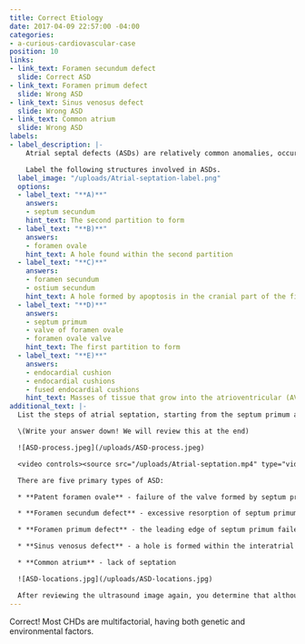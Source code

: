 ```yaml
---
title: Correct Etiology
date: 2017-04-09 22:57:00 -04:00
categories:
- a-curious-cardiovascular-case
position: 10
links:
- link_text: Foramen secundum defect
  slide: Correct ASD
- link_text: Foramen primum defect
  slide: Wrong ASD
- link_text: Sinus venosus defect
  slide: Wrong ASD
- link_text: Common atrium
  slide: Wrong ASD
labels:
- label_description: |-
    Atrial septal defects (ASDs) are relatively common anomalies, occurring in approximately 10% of cardiac defects.

    Label the following structures involved in ASDs.
  label_image: "/uploads/Atrial-septation-label.png"
  options:
  - label_text: "**A)**"
    answers:
    - septum secundum
    hint_text: The second partition to form
  - label_text: "**B)**"
    answers:
    - foramen ovale
    hint_text: A hole found within the second partition
  - label_text: "**C)**"
    answers:
    - foramen secundum
    - ostium secundum
    hint_text: A hole formed by apoptosis in the cranial part of the first partition
  - label_text: "**D)**"
    answers:
    - septum primum
    - valve of foramen ovale
    - foramen ovale valve
    hint_text: The first partition to form
  - label_text: "**E)**"
    answers:
    - endocardial cushion
    - endocardial cushions
    - fused endocardial cushions
    hint_text: Masses of tissue that grow into the atrioventricular (AV) canal
additional_text: |-
  List the steps of atrial septation, starting from the septum primum and ending with foramen ovale.

  \(Write your answer down! We will review this at the end)

  ![ASD-process.jpeg](/uploads/ASD-process.jpeg)

  <video controls><source src="/uploads/Atrial-septation.mp4" type="video/mp4"></video>

  There are five primary types of ASD:

  * **Patent foramen ovale** - failure of the valve formed by septum primum to completely fuse with the septum secundum after birth (or hypoplastic growth of the septum secundum leaves a foramen ovale too large to be covered by the normal-sized valve)

  * **Foramen secundum defect** - excessive resorption of septum primum when forming the foramen secundum may leave an inadequate valve to cover foramen ovale; defect is centrally-located within the interatrial septum

  * **Foramen primum defect** - the leading edge of septum primum failed to fuse with the endocardial cushions; defect is located low in the interatrial septum

  * **Sinus venosus defect** - a hole is formed within the interatrial septum cranial to foramen ovale caused by abnormal incorporation of the right horn of sinus venosus; defect is located cranial to foramen ovale

  * **Common atrium** - lack of septation

  ![ASD-locations.jpg](/uploads/ASD-locations.jpg)

  After reviewing the ultrasound image again, you determine that although a septum has formed, a  defect has developed in the middle of the interatrial septum. Which type of ASD do you suspect?
---
```


Correct! Most CHDs are multifactorial, having both genetic and environmental factors.
